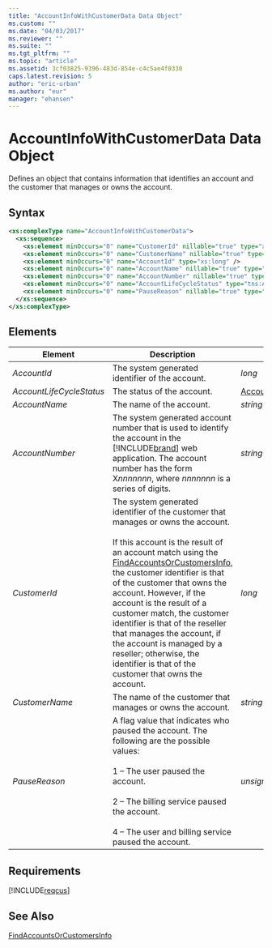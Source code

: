 ```yaml
---
title: "AccountInfoWithCustomerData Data Object"
ms.custom: ""
ms.date: "04/03/2017"
ms.reviewer: ""
ms.suite: ""
ms.tgt_pltfrm: ""
ms.topic: "article"
ms.assetid: 3cf03825-9396-483d-854e-c4c5ae4f0330
caps.latest.revision: 5
author: "eric-urban"
ms.author: "eur"
manager: "ehansen"
---
```

# AccountInfoWithCustomerData Data Object
Defines an object that contains information that identifies an account and the customer that manages or owns the account.

## Syntax

```xml
<xs:complexType name="AccountInfoWithCustomerData">
  <xs:sequence>
    <xs:element minOccurs="0" name="CustomerId" nillable="true" type="xs:long" />
    <xs:element minOccurs="0" name="CustomerName" nillable="true" type="xs:string" />
    <xs:element minOccurs="0" name="AccountId" type="xs:long" />
    <xs:element minOccurs="0" name="AccountName" nillable="true" type="xs:string" />
    <xs:element minOccurs="0" name="AccountNumber" nillable="true" type="xs:string" />
    <xs:element minOccurs="0" name="AccountLifeCycleStatus" type="tns:AccountLifeCycleStatus" />
    <xs:element minOccurs="0" name="PauseReason" nillable="true" type="xs:unsignedByte" />
  </xs:sequence>
</xs:complexType>
```

## <a name="Elements"></a>Elements

|Element|Description|Data Type|
|-----------|---------------|-------------|
|*AccountId*|The system generated identifier of the account.|*long*|
|*AccountLifeCycleStatus*|The status of the account.|[AccountLifeCycleStatus](../customer-api/accountlifecyclestatus-value-set.md)|
|*AccountName*|The name of the account.|*string*|
|*AccountNumber*|The system generated account number that is used to identify the account in the [!INCLUDE[brand](../customer-api/includes/brand.md)] web application. The account number has the form X*nnnnnnn*, where *nnnnnnn* is a series of digits.|*string*|
|*CustomerId*|The system generated identifier of the customer that manages or owns the account.<br /><br />If this account is the result of an account match using the [FindAccountsOrCustomersInfo](../customer-api/findaccountsorcustomersinfo-service-operation.md), the customer identifier is that of the customer that owns the account. However, if the account is the result of a customer match, the customer identifier is that of the reseller that manages the account, if the account is managed by a reseller; otherwise, the identifier is that of the customer that owns the account.|*long*|
|*CustomerName*|The name of the customer that manages or owns the account.|*string*|
|*PauseReason*|A flag value that indicates who paused the account. The following are the possible values:<br /><br />1 – The user paused the account.<br /><br />2 – The billing service paused the account.<br /><br />4 – The user and billing service paused the account.|*unsignedByte*|

## Requirements
[!INCLUDE[reqcus](../customer-api/includes/reqcus.md)]
## See Also
[FindAccountsOrCustomersInfo](../customer-api/findaccountsorcustomersinfo-service-operation.md)


